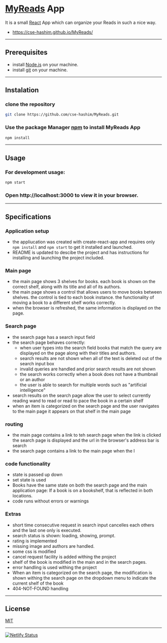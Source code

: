 # [MyReads](https://cse-hashim.github.io/MyReads/) App

It is a small [React](https://reactjs.org/) App which can organize your Reads in such a nice way.
- https://cse-hashim.github.io/MyReads/

---

## Prerequisites

- install [Node.js](https://nodejs.org/) on your machine.
- install [git](https://git-scm.com/) on your machine.

---

## Instalation

### clone the repository 

```bash
git clone https://github.com/cse-hashim/MyReads.git
```

### Use the package Manager [npm](https://www.npmjs.com/) to install MyReads App
```bash
npm install
```


---
## Usage

### For development usage:

```bash
npm start
```
### Open http://localhost:3000 to view it in your browser.

---

## Specifications

### Application setup
 - the appliucation was created with create-react-app and requires only `npm install` and `npm start` to get it installed and launched.
 - README is updated to descibe the project and has instructions for installing and launching the project included.

### Main page

 - the main page shows 3 shelves for books. each book is shown on the correct shelf, along with its title and all of its authors.
 - the main page shows a control that allows users to move books between shelves. the control is tied to each book instance. the functionality of moving a book to a different shelf works correctly.
 - when the browser is refreshed, the same information is displayed on the page.

### Search page
 - the search page has a search input field
 - the search page behaves correctly:
     - when user types into the search field books that match the query are displayed on the page along with their titles and authors.
     - search results are not shown when all of the text is deleted out of the search input box
     - invalid queries are handled and prior search results are not shown
     - the search works correctly when a book does not have a thumbnail or an author
     - the user is able to search for multiple words such as "artificial intelligence"
 - search results on the search page allow the user to select currently reading wand to read or read to pace the book in a certain shelf
 - when an item is categorized on the search page and the user navigates to the main page it appears on that shelf in the main page

### routing 
- the main page contains a link to teh search page when the link is clicked the search page is displayed and the url in the browser's address bar is search
- the search page contains a link to the main page when the l

### code functionality 
- state is passed up down
- set state is used
- Books have the same state on both the search page and the main application page: If a book is on a bookshelf, that is reflected in both locations.
- code runs without errors or warnings

### Extras
 - short time consecutive request in search input cancelles each others and the last one only is executed.
 - search status is shown: loading, showing, prompt.
 - rating is implemented
 - missing image and authors are handled.
 - some css is modified
 - cancel request facility is added withing the project
 - shelf of the book is modified in the main and in the search pages.
 - error handling is used withing the project
 - When an item is categorized on the search page, the modification is shown withing the search page on the dropdown menu to indicate the current shelf of the book
 - 404-NOT-FOUND handling
 
 
---

## License
[MIT](https://choosealicense.com/licenses/mit/)

---

[![Netlify Status](https://api.netlify.com/api/v1/badges/e476d009-9f59-415f-b2bf-929decfd0744/deploy-status)](https://app.netlify.com/sites/myreads201121/deploys)
